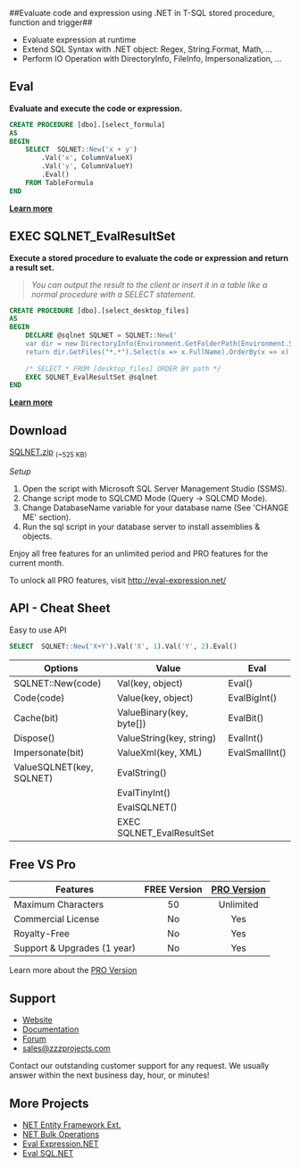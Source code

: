 ##Evaluate code and expression using .NET in T-SQL stored procedure, function and trigger##
- Evaluate expression at runtime
- Extend SQL Syntax with .NET object: Regex, String.Format, Math, ...
- Perform IO Operation with DirectoryInfo, FileInfo, Impersonalization, ...

## Eval
**Evaluate and execute the code or expression.**

```sql
CREATE PROCEDURE [dbo].[select_formula]
AS
BEGIN
	SELECT  SQLNET::New('x + y')
		.Val('x', ColumnValueX)
		.Val('y', ColumnValueY)
		.Eval()
	FROM TableFormula
END
```
**[Learn more](http://eval-sql.net/documentations/#more)**

## EXEC SQLNET_EvalResultSet
**Execute a stored procedure to evaluate the code or expression and return a result set.**

> _You can output the result to the client or insert it in a table like a normal procedure with a SELECT statement._

```sql
CREATE PROCEDURE [dbo].[select_desktop_files]
AS
BEGIN
	DECLARE @sqlnet SQLNET = SQLNET::New('
	var dir = new DirectoryInfo(Environment.GetFolderPath(Environment.SpecialFolder.Desktop));
	return dir.GetFiles("*.*").Select(x => x.FullName).OrderBy(x => x).ToList();')
	
	/* SELECT * FROM [desktop_files] ORDER BY path */
	EXEC SQLNET_EvalResultSet @sqlnet
END
```

**[Learn more](http://eval-sql.net/documentations/#more)**

## Download
[SQLNET.zip](https://zzzprojects.uservoice.com/forums/327759-eval-expression-net) <sub>(~525 KB)</sub>

*Setup*

1. Open the script with Microsoft SQL Server Management Studio (SSMS).
2. Change script mode to SQLCMD Mode (Query -> SQLCMD Mode).
3. Change DatabaseName variable for your database name (See 'CHANGE ME' section).
4. Run the sql script in your database server to install assemblies & objects.

Enjoy all free features for an unlimited period and PRO features for the current month.

To unlock all PRO features, visit http://eval-expression.net/

## API - Cheat Sheet
Easy to use API

```sql
SELECT  SQLNET::New('X+Y').Val('X', 1).Val('Y', 2).Eval()
```
Options | Value | Eval
------------ | ------------- | -------------
SQLNET::New(code) | Val(key, object) | Eval()
Code(code) | Value(key, object) | EvalBigInt()
Cache(bit) | ValueBinary(key, byte[]) | EvalBit()
Dispose() | ValueString(key, string) | EvalInt()
Impersonate(bit) | ValueXml(key, XML) | EvalSmallInt()
 | ValueSQLNET(key, SQLNET) | EvalString()
 | | EvalTinyInt()
 | | EvalSQLNET()
 | | EXEC SQLNET_EvalResultSet

## Free VS Pro
Features | FREE Version | [PRO Version](http://eval-sql.net/#pro)
------------ | :-------------: | :-------------:
Maximum Characters | 50 | Unlimited
Commercial License | No | Yes
Royalty-Free | No | Yes
Support & Upgrades (1 year) | No | Yes
Learn more about the [PRO Version](http://eval-sql.net/#pro)

## Support
- [Website](http://eval-sql.net/)
- [Documentation](http://eval-sql.net/documentations/)
- [Forum](https://zzzprojects.uservoice.com/forums/328452-eval-sql-net)
- sales@zzzprojects.com

Contact our outstanding customer support for any request. We usually answer within the next business day, hour, or minutes!

## More Projects
  - [NET Entity Framework Ext.](http://www.zzzprojects.com/products/dotnet-development/entity-framework-extensions/)
  - [NET Bulk Operations](http://www.zzzprojects.com/products/dotnet-development/bulk-operations/)
  - [Eval Expression.NET](http://eval-expression.net/)
  - [Eval SQL.NET](http://eval-sql.net/)


